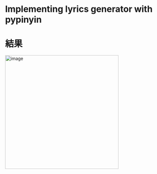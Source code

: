 #  Implementing lyrics generator with pypinyin
# 結果
<img width="367" alt="image" src="https://user-images.githubusercontent.com/67829896/196023796-25502c5f-64f8-46a3-88ed-b3d91f8baa42.png">
